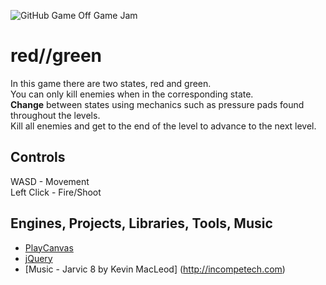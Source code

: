 ![GitHub Game Off Game Jam](http://i.imgur.com/UPxl7vj.png)

red//green
===

In this game there are two states, red and green.  
You can only kill enemies when in the corresponding state.  
**Change** between states using mechanics such as pressure pads found throughout the levels.  
Kill all enemies and get to the end of the level to advance to the next level.


Controls
---
WASD - Movement  
Left Click - Fire/Shoot


Engines, Projects, Libraries, Tools, Music
---

* [PlayCanvas](http://www.playcanvas.com)
* [jQuery](http://jquery.com/)
* [Music - Jarvic 8 by Kevin MacLeod] (http://incompetech.com)
